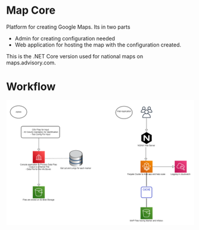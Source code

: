 # Map Core 
Platform for creating  Google Maps. Its in two parts
- Admin for creating configuration needed
- Web application for hosting the map with the configuration created.

This is the .NET Core version used for national maps on maps.advisory.com.

# Workflow
![alt text](https://github.com/avialuvala/map-core/blob/master/Workflow.png)